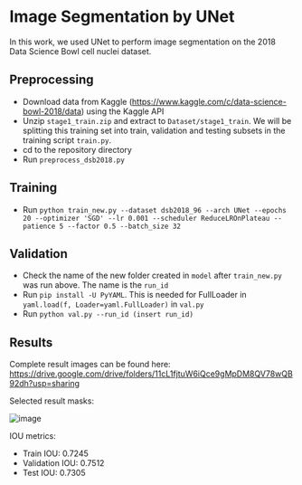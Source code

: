 # Image Segmentation by UNet

In this work, we used UNet to perform image segmentation on the 2018 Data Science Bowl cell nuclei dataset.

## Preprocessing
* Download data from Kaggle (https://www.kaggle.com/c/data-science-bowl-2018/data) using the Kaggle API
* Unzip `stage1_train.zip` and extract to `Dataset/stage1_train`. We will be splitting this training set into train, validation and testing subsets in the training script `train.py`.
* cd to the repository directory
* Run `preprocess_dsb2018.py`

## Training
* Run `python train_new.py --dataset dsb2018_96 --arch UNet --epochs 20 --optimizer 'SGD' --lr 0.001 --scheduler ReduceLROnPlateau --patience 5 --factor 0.5 --batch_size 32`

## Validation
* Check the name of the new folder created in `model` after `train_new.py` was run above. The name is the `run_id`
* Run `pip install -U PyYAML`. This is needed for FullLoader in `yaml.load(f, Loader=yaml.FullLoader)` in `val.py`
* Run `python val.py --run_id (insert run_id)`

## Results

Complete result images can be found here: https://drive.google.com/drive/folders/11cL1fjtuW6iQce9gMpDM8QV78wQB92dh?usp=sharing

Selected result masks:

![image](https://drive.google.com/uc?export=view&id=1_JStPhnp1PtufPpdSvlFwZlqribpd-IQ)

IOU metrics:
* Train IOU: 0.7245
* Validation IOU: 0.7512
* Test IOU: 0.7305
